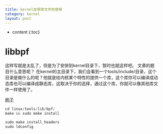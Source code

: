```yaml
---
title: kernel自带库文件的使用
category: kernel
layout: post
---
```


* content
{:toc}

# libbpf

这样写就是太乱了，但是为了安排到kernel目录下，暂时也就这样吧。
文章的题目什么意思呢？ 在kernel的主目录下，我们会看到一个tools/include/目录，这个目录是做什么的呢？他就是给内核某个特性的提供一个库，这个库你可以编译成动态库也可以编译成静态库，这取决于你的选择，通过这个库，你就可以像其他库文件一样使用了。

[例子](https://suricata.readthedocs.io/en/latest/capture-hardware/ebpf-xdp.html)

```c
cd linux/tools/lib/bpf/
make && sudo make install

sudo make install_headers
sudo ldconfig
```
